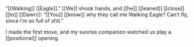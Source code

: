 “[[Walking]] [[Eagle]].” [[We]] shook hands, and [[he]] [[leaned]] [[close]] [[to]] [[Dawn]]: “[[You]] [[know]] why they call me Walking Eagle? Can’t fly, since I’m so full of shit.”

I made the first move, and my sunrise companion watched us play a [[positional]] opening.